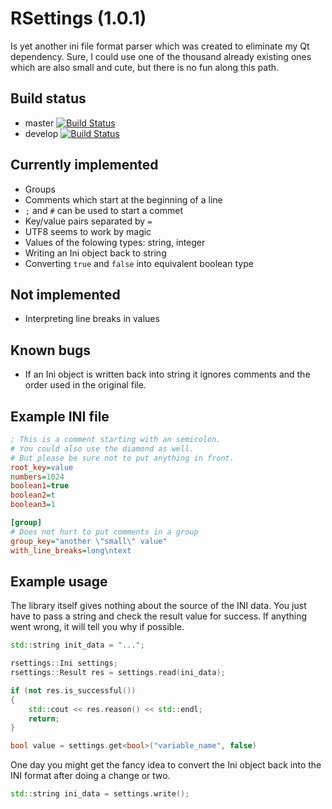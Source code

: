 RSettings (1.0.1)
=================

Is yet another ini file format parser which was created
to eliminate my Qt dependency. Sure, I could use one of
the thousand already existing ones which are also small
and cute, but there is no fun along this path.

Build status
------------

* master [![Build Status](https://travis-ci.org/r2p2/rsettings.svg?branch=master)](https://travis-ci.org/r2p2/rsettings)
* develop [![Build Status](https://travis-ci.org/r2p2/rsettings.svg?branch=develop)](https://travis-ci.org/r2p2/rsettings)

Currently implemented
---------------------

* Groups
* Comments which start at the beginning of a line
* `;` and `#` can be used to start a commet
* Key/value pairs separated by `=`
* UTF8 seems to work by magic
* Values of the folowing types: string, integer
* Writing an Ini object back to string
* Converting `true` and `false` into equivalent boolean type

Not implemented
---------------

* Interpreting line breaks in values

Known bugs
----------

* If an Ini object is written back into string it ignores comments and
  the order used in the original file.

Example INI file
----------------

```INI
; This is a comment starting with an semicolon.
# You could also use the diamond as well.
# But please be sure not to put anything in front.
root_key=value
numbers=1024
boolean1=true
boolean2=t
boolean3=1

[group]
# Does not hurt to put comments in a group
group_key="another \"small\" value"
with_line_breaks=long\ntext
```

Example usage
-------------

The library itself gives nothing about the source of
the INI data. You just have to pass a string and check
the result value for success. If anything went wrong,
it will tell you why if possible.

```C++
std::string init_data = "...";

rsettings::Ini settings;
rsettings::Result res = settings.read(ini_data);

if (not res.is_successful())
{
	std::cout << res.reason() << std::endl;
	return;
}

bool value = settings.get<bool>("variable_name", false)
```

One day you might get the fancy idea to convert the
Ini object back into the INI format after doing
a change or two. 

```C++
std::string ini_data = settings.write();
```
